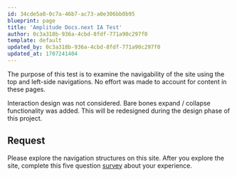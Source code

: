 ```yaml
---
id: 34cde5a0-0c7a-46b7-ac73-a0e306bb0b95
blueprint: page
title: 'Amplitude Docs.next IA Test'
author: 0c3a318b-936a-4cbd-8fdf-771a90c297f0
template: default
updated_by: 0c3a318b-936a-4cbd-8fdf-771a90c297f0
updated_at: 1707241404
---
```

The purpose of this test is to examine the navigability of the site using the top and left-side navigations. No effort was made to account for content in these pages.

Interaction design was not considered. Bare bones expand / collapse functionality was added. This will be redesigned during the design phase of this project.

## Request

Please explore the navigation structures on this site. After you explore the site, complete this five question <a href ="https://forms.gle/1RFN84jLZk76CMVP8" class="text-blue-800" target="_blank">survey</a> about your experience.


